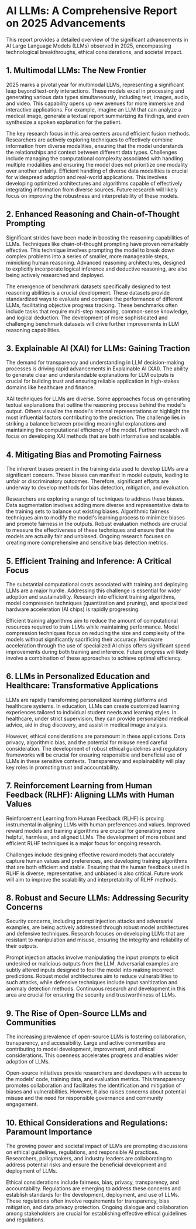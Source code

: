# AI LLMs: A Comprehensive Report on 2025 Advancements

This report provides a detailed overview of the significant advancements in AI Large Language Models (LLMs) observed in 2025, encompassing technological breakthroughs, ethical considerations, and societal impact.


## 1. Multimodal LLMs: The New Frontier

2025 marks a pivotal year for multimodal LLMs, representing a significant leap beyond text-only interactions.  These models excel in processing and generating various data types simultaneously, including text, images, audio, and video. This capability opens up new avenues for more immersive and interactive applications.  For example, imagine an LLM that can analyze a medical image, generate a textual report summarizing its findings, and even synthesize a spoken explanation for the patient.

The key research focus in this area centers around efficient fusion methods.  Researchers are actively exploring techniques to effectively combine information from diverse modalities, ensuring that the model understands the relationships and context between different data types.  Challenges include managing the computational complexity associated with handling multiple modalities and ensuring the model does not prioritize one modality over another unfairly.  Efficient handling of diverse data modalities is crucial for widespread adoption and real-world applications.  This involves developing optimized architectures and algorithms capable of effectively integrating information from diverse sources.  Future research will likely focus on improving the robustness and interpretability of these models.


## 2. Enhanced Reasoning and Chain-of-Thought Prompting

Significant strides have been made in boosting the reasoning capabilities of LLMs.  Techniques like chain-of-thought prompting have proven remarkably effective. This technique involves prompting the model to break down complex problems into a series of smaller, more manageable steps, mimicking human reasoning.  Advanced reasoning architectures, designed to explicitly incorporate logical inference and deductive reasoning, are also being actively researched and deployed.

The emergence of benchmark datasets specifically designed to test reasoning abilities is a crucial development. These datasets provide standardized ways to evaluate and compare the performance of different LLMs, facilitating objective progress tracking. These benchmarks often include tasks that require multi-step reasoning, common-sense knowledge, and logical deduction.  The development of more sophisticated and challenging benchmark datasets will drive further improvements in LLM reasoning capabilities.


## 3. Explainable AI (XAI) for LLMs:  Gaining Traction

The demand for transparency and understanding in LLM decision-making processes is driving rapid advancements in Explainable AI (XAI).  The ability to generate clear and understandable explanations for LLM outputs is crucial for building trust and ensuring reliable application in high-stakes domains like healthcare and finance.

XAI techniques for LLMs are diverse.  Some approaches focus on generating textual explanations that outline the reasoning process behind the model's output.  Others visualize the model's internal representations or highlight the most influential factors contributing to the prediction. The challenge lies in striking a balance between providing meaningful explanations and maintaining the computational efficiency of the model.   Further research will focus on developing XAI methods that are both informative and scalable.


## 4. Mitigating Bias and Promoting Fairness

The inherent biases present in the training data used to develop LLMs are a significant concern.  These biases can manifest in model outputs, leading to unfair or discriminatory outcomes.  Therefore, significant efforts are underway to develop methods for bias detection, mitigation, and evaluation.

Researchers are exploring a range of techniques to address these biases.  Data augmentation involves adding more diverse and representative data to the training sets to balance out existing biases. Algorithmic fairness techniques aim to modify the model's learning process to minimize biases and promote fairness in the outputs.  Robust evaluation methods are crucial to measure the effectiveness of these techniques and ensure that the models are actually fair and unbiased.  Ongoing research focuses on creating more comprehensive and sensitive bias detection metrics.


## 5. Efficient Training and Inference:  A Critical Focus

The substantial computational costs associated with training and deploying LLMs are a major hurdle.  Addressing this challenge is essential for wider adoption and sustainability.  Research into efficient training algorithms, model compression techniques (quantization and pruning), and specialized hardware acceleration (AI chips) is rapidly progressing.

Efficient training algorithms aim to reduce the amount of computational resources required to train LLMs while maintaining performance.  Model compression techniques focus on reducing the size and complexity of the models without significantly sacrificing their accuracy.  Hardware acceleration through the use of specialized AI chips offers significant speed improvements during both training and inference.  Future progress will likely involve a combination of these approaches to achieve optimal efficiency.


## 6.  LLMs in Personalized Education and Healthcare:  Transformative Applications

LLMs are rapidly transforming personalized learning platforms and healthcare systems.  In education, LLMs can create customized learning experiences tailored to individual student needs and learning styles.  In healthcare, under strict supervision, they can provide personalized medical advice, aid in drug discovery, and assist in medical image analysis.

However, ethical considerations are paramount in these applications.  Data privacy, algorithmic bias, and the potential for misuse need careful consideration.  The development of robust ethical guidelines and regulatory frameworks will be crucial for ensuring responsible and beneficial use of LLMs in these sensitive contexts.  Transparency and explainability will play key roles in promoting trust and accountability.


## 7.  Reinforcement Learning from Human Feedback (RLHF):  Aligning LLMs with Human Values

Reinforcement Learning from Human Feedback (RLHF) is proving instrumental in aligning LLMs with human preferences and values.  Improved reward models and training algorithms are crucial for generating more helpful, harmless, and aligned LLMs.  The development of more robust and efficient RLHF techniques is a major focus for ongoing research.

Challenges include designing effective reward models that accurately capture human values and preferences, and developing training algorithms that are both efficient and stable.  Ensuring that the human feedback used in RLHF is diverse, representative, and unbiased is also critical.  Future work will aim to improve the scalability and interpretability of RLHF methods.


## 8.  Robust and Secure LLMs: Addressing Security Concerns

Security concerns, including prompt injection attacks and adversarial examples, are being actively addressed through robust model architectures and defensive techniques.  Research focuses on developing LLMs that are resistant to manipulation and misuse, ensuring the integrity and reliability of their outputs.

Prompt injection attacks involve manipulating the input prompts to elicit undesired or malicious outputs from the LLM.  Adversarial examples are subtly altered inputs designed to fool the model into making incorrect predictions.  Robust model architectures aim to reduce vulnerabilities to such attacks, while defensive techniques include input sanitization and anomaly detection methods.  Continuous research and development in this area are crucial for ensuring the security and trustworthiness of LLMs.


## 9. The Rise of Open-Source LLMs and Communities

The increasing prevalence of open-source LLMs is fostering collaboration, transparency, and accessibility.  Large and active communities are contributing to model development, improvement, and ethical considerations.  This openness accelerates progress and enables wider adoption of LLMs.

Open-source initiatives provide researchers and developers with access to the models' code, training data, and evaluation metrics.  This transparency promotes collaboration and facilitates the identification and mitigation of biases and vulnerabilities.  However, it also raises concerns about potential misuse and the need for responsible governance and community engagement.


## 10. Ethical Considerations and Regulations: Paramount Importance

The growing power and societal impact of LLMs are prompting discussions on ethical guidelines, regulations, and responsible AI practices.  Researchers, policymakers, and industry leaders are collaborating to address potential risks and ensure the beneficial development and deployment of LLMs.

Ethical considerations include fairness, bias, privacy, transparency, and accountability.  Regulations are emerging to address these concerns and establish standards for the development, deployment, and use of LLMs.  These regulations often involve requirements for transparency, bias mitigation, and data privacy protection.  Ongoing dialogue and collaboration among stakeholders are crucial for establishing effective ethical guidelines and regulations.